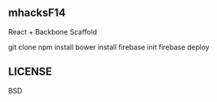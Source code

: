 mhacksF14
----
React + Backbone Scaffold 

git clone
npm install
bower install
firebase init
firebase deploy

LICENSE
---
BSD
